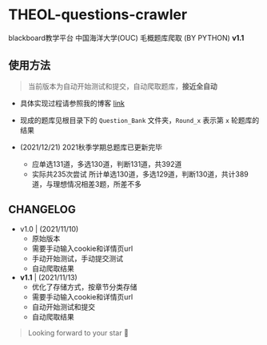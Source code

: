 # THEOL-questions-crawler

blackboard教学平台 中国海洋大学(OUC) 毛概题库爬取 (BY PYTHON)  **v1.1**

## 使用方法

> 当前版本为自动开始测试和提交，自动爬取题库，**接近全自动**

- 具体实现过程请参照我的博客 [link](http://maskros.top/post/projects%2Fmaogai_crawler)
- 现成的题库见根目录下的 `Question_Bank` 文件夹，`Round_x` 表示第 `x` 轮题库的结果

- (2021/12/21) 2021秋季学期总题库已更新完毕
  - 应单选131道，多选130道，判断131道，共392道
  - 实际共235次尝试 所计单选130道，多选129道，判断130道，共计389道，与理想情况相差3题，所差不多

## CHANGELOG

- v1.0  | (2021/11/10)
  - 原始版本
  - 需要手动输入cookie和详情页url
  - 手动开始测试，手动提交测试
  - 自动爬取结果
- **v1.1**  | (2021/11/13)
  - 优化了存储方式，按章节分类存储
  - 需要手动输入cookie和详情页url
  - 自动开始测试和提交
  - 自动爬取结果

> Looking forward to your star 🌟

